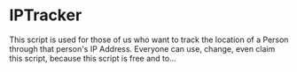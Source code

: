 # IPTracker
This script is used for those of us who want to track the location of a Person through that person's IP Address. Everyone can use, change, even claim this script, because this script is free and to…
